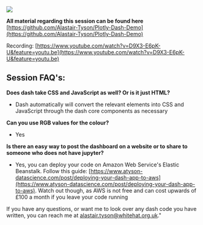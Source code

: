<a href="https://git.generalassemb.ly/Ashray/Data-Webinars/blob/master/images/whitehat.png">
  <img src="https://git.generalassemb.ly/Ashray/Data-Webinars/blob/master/images/whitehat.png?raw=true" />
</a>




**All material regarding this session can be found here** [https://github.com/Alastair-Tyson/Plotly-Dash-Demo](https://github.com/Alastair-Tyson/Plotly-Dash-Demo)

Recording: [https://www.youtube.com/watch?v=D9X3-E6pK-U&feature=youtu.be](https://www.youtube.com/watch?v=D9X3-E6pK-U&feature=youtu.be)

## Session FAQ's:
**Does dash take CSS and JavaScript as well? Or is it just HTML?**  

- Dash automatically will convert the relevant elements into CSS and JavaScript through the dash core components as necessary

  

**Can you use RGB values for the colour?**

- Yes

  

**Is there an easy way to post the dashboard on a website or to share to someone who does not have jupyter?**  

- Yes, you can deploy your code on Amazon Web Service's Elastic Beanstalk. Follow this guide: [https://www.atyson-datascience.com/post/deploying-your-dash-app-to-aws](https://www.atyson-datascience.com/post/deploying-your-dash-app-to-aws). Watch out though, as AWS is not free and can cost upwards of £100 a month if you leave your code running

  

If you have any questions, or want me to look over any dash code you have written, you can reach me at  [alastair.tyson@whitehat.org.uk](mailto:alastair.tyson@whitehat.org.uk)."
